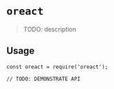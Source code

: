 # `oreact`

> TODO: description

## Usage

```
const oreact = require('oreact');

// TODO: DEMONSTRATE API
```
